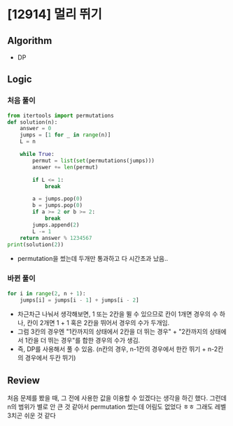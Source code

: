 # [12914] 멀리 뛰기
## Algorithm
- DP
## Logic
### 처음 풀이
```python
from itertools import permutations
def solution(n):
    answer = 0
    jumps = [1 for _ in range(n)]
    L = n

    while True:
        permut = list(set(permutations(jumps)))
        answer += len(permut)

        if L <= 1:
            break

        a = jumps.pop(0)
        b = jumps.pop(0)
        if a >= 2 or b >= 2:
            break
        jumps.append(2)
        L -= 1
    return answer % 1234567
print(solution(2))
```
- permutation을 썼는데 두개만 통과하고 다 시간초과 났음..

### 바뀐 풀이
```python
for i in range(2, n + 1):
    jumps[i] = jumps[i - 1] + jumps[i - 2]
```
- 차근차근 나눠서 생각해보면, 1 또는 2칸을 뛸 수 있으므로 칸이 1개면 경우의 수 하나, 칸이 2개면 1 + 1 혹은 2칸을 뛰어서 경우의 수가 두개임.
- 그럼 3칸의 경우엔 "1칸까지의 상태에서 2칸을 더 뛰는 경우" + "2칸까지의 상태에서 1칸을 더 뛰는 경우"를 합한 경우의 수가 생김.
- 즉, DP를 사용해서 풀 수 있음. (n칸의 경우, n-1칸의 경우에서 한칸 뛰기 + n-2칸의 경우에서 두칸 뛰기)

## Review
처음 문제를 봤을 때, 그 전에 사용한 값을 이용할 수 있겠다는 생각을 하긴 했다. 그런데 n의 범위가 별로 안 큰 것 같아서 permutation 썼는데 어림도 없었다 ㅎㅎ 그래도 레벨3치곤 쉬운 것 같다
